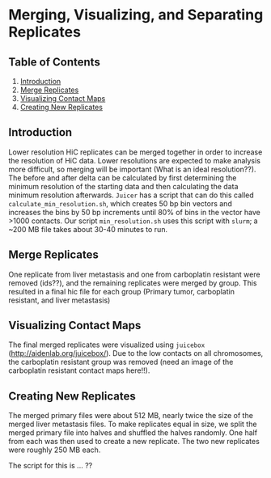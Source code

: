 # Merging, Visualizing, and Separating Replicates

## Table of Contents
1. [Introduction](#introduction)
2. [Merge Replicates](#merge-replicates)
3. [Visualizing Contact Maps](#visualizing-contact-maps)
4. [Creating New Replicates](#creating-new-replicates)

## Introduction

Lower resolution HiC replicates can be merged together in order to increase the resolution of HiC data. Lower resolutions are expected to make analysis more difficult, so merging will be important (What is an ideal resolution??). The before and after delta can be calculated by first determining the minimum resolution of the starting data and then calculating the data minimum resolution afterwards. `Juicer` has a script that can do this called `calculate_min_resolution.sh`, which creates 50 bp bin vectors and increases the bins by 50 bp increments until 80% of bins in the vector have >1000 contacts. Our script `min_resolution.sh` uses this script with `slurm`; a ~200 MB file takes about 30-40 minutes to run. 

## Merge Replicates

One replicate from liver metastasis and one from carboplatin resistant were removed (ids??), and the remaining replicates were merged by group. This resulted in a final hic file for each group (Primary tumor, carboplatin resistant, and liver metastasis)

## Visualizing Contact Maps

The final merged replicates were visualized using `juicebox` (http://aidenlab.org/juicebox/). Due to the low contacts on all chromosomes, the carboplatin resistant group was removed (need an image of the carboplatin resistant contact maps here!!). 

## Creating New Replicates
The merged primary files were about 512 MB, nearly twice the size of the merged liver metastasis files. To make replicates equal in size, we split the merged primary file into halves and shuffled the halves randomly. One half from each was then used to create a new replicate. The two new replicates were roughly 250 MB each. 

The script for this is ... ??



